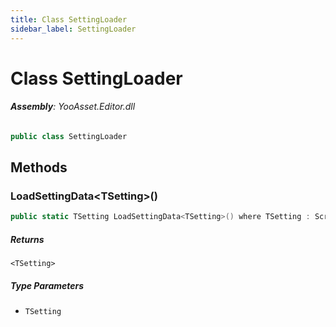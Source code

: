 ```yaml
---
title: Class SettingLoader
sidebar_label: SettingLoader
---
```

# Class SettingLoader


###### **Assembly**: YooAsset.Editor.dll

```csharp title="Declaration"
public class SettingLoader
```
## Methods
### LoadSettingData&lt;TSetting&gt;()


```csharp title="Declaration"
public static TSetting LoadSettingData<TSetting>() where TSetting : ScriptableObject
```

##### Returns

`<TSetting>`
##### Type Parameters
* `TSetting`
